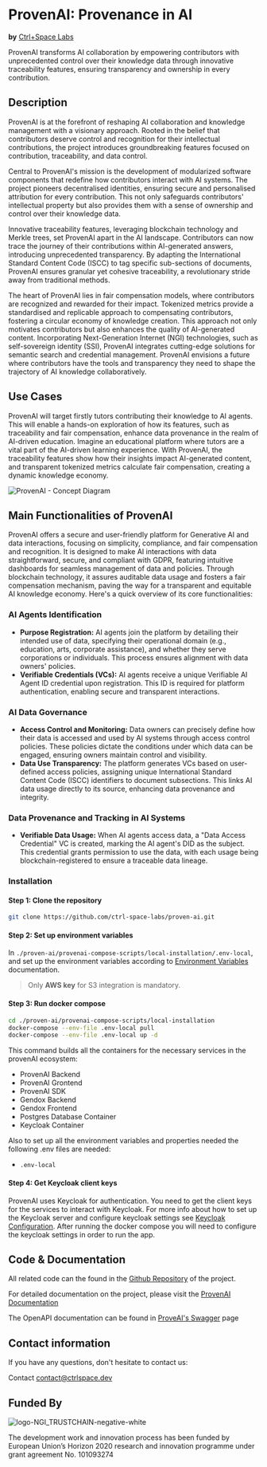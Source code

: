 # ProvenAI: Provenance in AI
**by** [Ctrl+Space Labs](https://www.ctrlspace.dev/)

ProvenAI transforms AI collaboration by empowering contributors with unprecedented control over their knowledge data through innovative traceability features, ensuring transparency and ownership in every contribution.

## Description 
ProvenAI is at the forefront of reshaping AI collaboration and knowledge management with a visionary approach. Rooted in the belief that contributors deserve control and recognition for their intellectual contributions, the project introduces groundbreaking features focused on contribution, traceability, and data control.

Central to ProvenAI's mission is the development of modularized software components that redefine how contributors interact with AI systems. The project pioneers decentralised identities, ensuring secure and personalised attribution for every contribution. This not only safeguards contributors' intellectual property but also provides them with a sense of ownership and control over their knowledge data.

Innovative traceability features, leveraging blockchain technology and Merkle trees, set ProvenAI apart in the AI landscape. Contributors can now trace the journey of their contributions within AI-generated answers, introducing unprecedented transparency. By adapting the International Standard Content Code (ISCC) to tag specific sub-sections of documents, ProvenAI ensures granular yet cohesive traceability, a revolutionary stride away from traditional methods.

The heart of ProvenAI lies in fair compensation models, where contributors are recognized and rewarded for their impact. Tokenized metrics provide a standardised and replicable approach to compensating contributors, fostering a circular economy of knowledge creation. This approach not only motivates contributors but also enhances the quality of AI-generated content.
Incorporating Next-Generation Internet (NGI) technologies, such as self-sovereign identity (SSI), ProvenAI integrates cutting-edge solutions for semantic search and credential management. ProvenAI envisions a future where contributors have the tools and transparency they need to shape the trajectory of AI knowledge collaboratively.

## Use Cases 

ProvenAI will target firstly tutors contributing their knowledge to AI agents. This will enable a hands-on exploration of how its features, such as traceability and fair compensation, enhance data provenance in the realm of AI-driven education. 
Imagine an educational platform where tutors are a vital part of the AI-driven learning experience. With ProvenAI, the traceability features show how their insights impact AI-generated content, and transparent tokenized metrics calculate fair compensation, creating a dynamic knowledge economy. 

![ProvenAI - Concept Diagram](https://github.com/ctrl-space-labs/proven-ai/assets/75636288/48b27e74-3674-49f7-b12c-77ed92c73011)

## Main Functionalities of ProvenAI
ProvenAI offers a secure and user-friendly platform for Generative AI and data interactions, focusing on simplicity, compliance, and fair compensation and recognition. It is designed to make AI interactions with data straightforward, secure, and compliant with GDPR, featuring intuitive dashboards for seamless management of data and policies. Through blockchain technology, it assures auditable data usage and fosters a fair compensation mechanism, paving the way for a transparent and equitable AI knowledge economy.
Here's a quick overview of its core functionalities:

### AI Agents Identification
- **Purpose Registration:** AI agents join the platform by detailing their intended use of data, specifying their operational domain (e.g., education, arts, corporate assistance), and whether they serve corporations or individuals. This process ensures alignment with data owners' policies.
- **Verifiable Credentials (VCs):** AI agents receive a unique Verifiable AI Agent ID credential upon registration. This ID is required for platform authentication, enabling secure and transparent interactions.
### AI Data Governance
- **Access Control and Monitoring:** Data owners can precisely define how their data is accessed and used by AI systems through access control policies. These policies dictate the conditions under which data can be engaged, ensuring owners maintain control and visibility.
- **Data Use Transparency:** The platform generates VCs based on user-defined access policies, assigning unique International Standard Content Code (ISCC) identifiers to document subsections. This links AI data usage directly to its source, enhancing data provenance and integrity.
### Data Provenance and Tracking in AI Systems
- **Verifiable Data Usage:** When AI agents access data, a "Data Access Credential" VC is created, marking the AI agent's DID as the subject. This credential grants permission to use the data, with each usage being blockchain-registered to ensure a traceable data lineage.

### Installation

#### Step 1: Clone the repository
```bash
git clone https://github.com/ctrl-space-labs/proven-ai.git
```

#### Step 2: Set up environment variables

In `./proven-ai/provenai-compose-scripts/local-installation/.env-local`, and set up the environment variables according to [Environment Variables](https://ctrl-space-labs.github.io/proven-ai/docs/Getting%20Started/Environment-Variables) documentation.

> Only **AWS key** for S3 integration is mandatory.


#### Step 3: Run docker compose
```bash
cd ./proven-ai/provenai-compose-scripts/local-installation
docker-compose --env-file .env-local pull
docker-compose --env-file .env-local up -d
```

This command builds all the containers for the necessary services in the provenAI ecosystem:
- ProvenAI Backend
- ProvenAI Grontend
- ProvenAI SDK
- Gendox Backend
- Gendox Frontend
- Postgres Database Container
- Keycloak Container

Also to set up all the environment variables and properties needed the following .env files are needed:
- `.env-local`

#### Step 4: Get Keycloak client keys

ProvenAI uses Keycloak for authentication. You need to get the client keys for the services to interact with Keycloak. For more info about how to set up the Keycloak server and configure keycloak settings see [Keycloak Configuration](https://ctrl-space-labs.github.io/proven-ai/docs/Getting%20Started/Keycloak-Configuration). After running the docker compose you will need to configure the keycloak settings in order to run the app.



## Code & Documentation
All related code can the found in the [Github Repository](https://github.com/ctrl-space-labs/proven-ai) of the project. 

For detailed documentation on the project, please visit the [ProvenAI Documentation](https://ctrl-space-labs.github.io/proven-ai/)

The OpenAPI documentation can be found in [ProveAI's Swagger](https://dev.proven-ai.ctrlspace.dev/proven-ai/api/v1/swagger-ui/index.html#/) page

## Contact information
If you have any questions, don't hesitate to contact us:


Contact [contact@ctrlspace.dev](mailto:contact@ctrlspace.dev)

## Funded By
![logo-NGI_TRUSTCHAIN-negative-white](https://github.com/ctrl-space-labs/proven-ai/assets/75636288/e2e36cd5-2ed0-46d2-a131-2bfc4a36f971)


The development work and innovation process has been funded by European Union’s Horizon 2020 research and innovation programme under grant agreement No. 101093274
